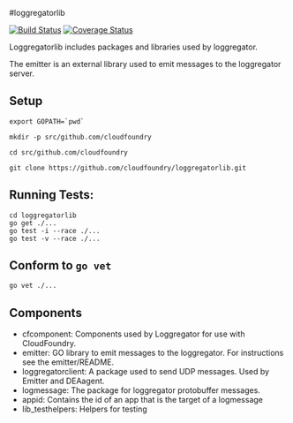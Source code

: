 #loggregatorlib 

[![Build Status](https://travis-ci.org/cloudfoundry/loggregatorlib.png?branch=master)](https://travis-ci.org/cloudfoundry/loggregatorlib) [![Coverage Status](https://coveralls.io/repos/cloudfoundry/loggregatorlib/badge.png?branch=master)](https://coveralls.io/r/cloudfoundry/loggregatorlib?branch=master)

Loggregatorlib includes packages and libraries used by loggregator.

The emitter is an external library used to emit messages to the loggregator server.


Setup
------------------

    export GOPATH=`pwd`

    mkdir -p src/github.com/cloudfoundry

    cd src/github.com/cloudfoundry

    git clone https://github.com/cloudfoundry/loggregatorlib.git



Running Tests:
------------------

    cd loggregatorlib
    go get ./...
    go test -i --race ./...
    go test -v --race ./...
    
Conform to `go vet`
------------------
    go vet ./...


Components
------------------

*   cfcomponent: Components used by Loggregator for use with CloudFoundry.
*   emitter:  GO library to emit messages to the loggregator. For instructions see the emitter/README.
*   loggregatorclient: A package used to send UDP messages. Used by Emitter and DEAagent.
*   logmessage: The package for loggregator protobuffer messages.
*   appid: Contains the id of an app that is the target of a logmessage
*   lib_testhelpers: Helpers for testing

